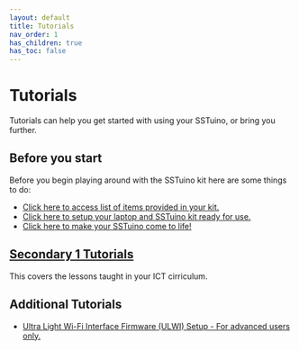 ```yaml
---
layout: default
title: Tutorials
nav_order: 1
has_children: true
has_toc: false
---
```


# Tutorials

Tutorials can help you get started with using your SSTuino, or bring you further.

## Before you start

Before you begin playing around with the SSTuino kit here are some things to do:

* [Click here to access list of items provided in your kit.](partsList.md)
* [Click here to setup your laptop and SSTuino kit ready for use.](setup/index.md)
* [Click here to make your SSTuino come to life!](helloWorld.md)

## [Secondary 1 Tutorials](Sec1/index.md)

This covers the lessons taught in your ICT cirriculum.


## Additional Tutorials

* [Ultra Light Wi-Fi Interface Firmware (ULWI) Setup - For advanced users only.](ULWI_gettingStarted.md)
